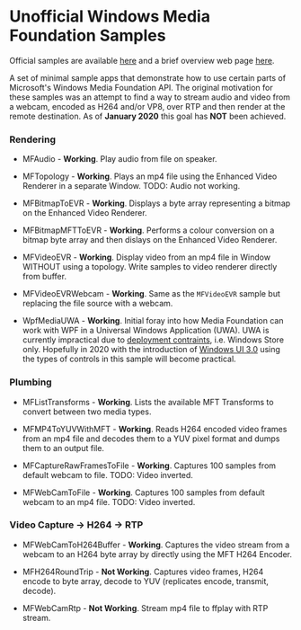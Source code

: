# Unofficial Windows Media Foundation Samples

Official samples are available [here](https://github.com/microsoft/Windows-classic-samples/tree/master/Samples/Win7Samples/multimedia/mediafoundation) and a brief overview web page [here](https://docs.microsoft.com/en-us/windows/win32/medfound/media-foundation-sdk-samples).

A set of minimal sample apps that demonstrate how to use certain parts of Microsoft's Windows Media Foundation API. The original motivation for these samples was an attempt to find a way to stream audio and video from a webcam, encoded as H264 and/or VP8, over RTP and then render at the remote destination. As of **January 2020** this goal has **NOT** been achieved.

### Rendering

 - MFAudio - **Working**. Play audio from file on speaker.
 
 - MFTopology - **Working**. Plays an mp4 file using the Enhanced Video Renderer in a separate Window. TODO: Audio not working.
 
 - MFBitmapToEVR - **Working**. Displays a byte array representing a bitmap on the Enhanced Video Renderer.
 
 - MFBitmapMFTToEVR - **Working**. Performs a colour conversion on a bitmap byte array and then dislays on the Enhanced Video Renderer. 
 
 - MFVideoEVR - **Working**. Display video from an mp4 file in Window WITHOUT using a topology. Write samples to video renderer directly from buffer.
 
 - MFVideoEVRWebcam - **Working**. Same as the `MFVideoEVR` sample but replacing the file source with a webcam.  
 
 - WpfMediaUWA - **Working**. Initial foray into how Media Foundation can work with WPF in a Universal Windows Application (UWA). UWA is currently impractical due to [deployment contraints](https://docs.microsoft.com/en-us/windows/apps/desktop/choose-your-platform), i.e. Windows Store only. Hopefully in 2020 with the introduction of [Windows UI 3.0](https://docs.microsoft.com/en-us/uwp/toolkits/) using the types of controls in this sample will become practical.
 
### Plumbing

 - MFListTransforms - **Working**. Lists the available MFT Transforms to convert between two media types.
 
 - MFMP4ToYUVWithMFT - **Working**. Reads H264 encoded video frames from an mp4 file and decodes them to a YUV pixel format and dumps them to an output file.
 
 - MFCaptureRawFramesToFile - **Working**. Captures 100 samples from default webcam to file. TODO: Video inverted.
 
 - MFWebCamToFile - **Working**. Captures 100 samples from default webcam to an mp4 file. TODO: Video inverted.

### Video Capture -> H264 -> RTP

 - MFWebCamToH264Buffer - **Working**. Captures the video stream from a webcam to an H264 byte array by directly using the MFT H264 Encoder.

 - MFH264RoundTrip - **Not Working**. Captures video frames, H264 encode to byte array, decode to YUV (replicates encode, transmit, decode).

 - MFWebCamRtp - **Not Working**. Stream mp4 file to ffplay with RTP stream.
 
 

 

